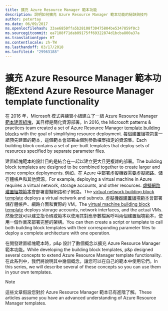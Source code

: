 ```yaml
---
title: 擴充 Azure Resource Manager 範本功能
description: 說明如何擴充 Azure Resource Manager 範本功能的秘訣與技巧
author: petertay
ms.date: 06/09/2017
ms.openlocfilehash: 33ae6850ffa5b28108f30475804be5347859f0c3
ms.sourcegitcommit: ea7108f71dab09175ff69322874d1bcba800a37a
ms.translationtype: HT
ms.contentlocale: zh-TW
ms.lasthandoff: 03/17/2018
ms.locfileid: "29963188"
---
```

# <a name="extend-azure-resource-manager-template-functionality"></a><span data-ttu-id="23c27-103">擴充 Azure Resource Manager 範本功能</span><span class="sxs-lookup"><span data-stu-id="23c27-103">Extend Azure Resource Manager template functionality</span></span>

<span data-ttu-id="23c27-104">在 2016 年，Microsoft 模式與練習小組建立了一組 Azure Resource Manager [範本建置組塊](https://github.com/mspnp/template-building-blocks/wiki)，其目標是簡化資源部署。</span><span class="sxs-lookup"><span data-stu-id="23c27-104">In 2016, the Microsoft patterns & practices team created a set of Azure Resource Manager [template building blocks](https://github.com/mspnp/template-building-blocks/wiki) with the goal of simplifying resource deployment.</span></span> <span data-ttu-id="23c27-105">每個建置組塊包含一組預先建置的範本，這個範本會部署由個別參數檔案指定的資源集。</span><span class="sxs-lookup"><span data-stu-id="23c27-105">Each building block contains a set of pre-built templates that deploy sets of resources specified by separate parameter files.</span></span>

<span data-ttu-id="23c27-106">建置組塊範本的設計目的是結合在一起以建立更大且更複雜的部署。</span><span class="sxs-lookup"><span data-stu-id="23c27-106">The building block templates are designed to be combined together to create larger and more complex deployments.</span></span> <span data-ttu-id="23c27-107">例如，在 Azure 中部署虛擬機器需要虛擬網路、儲存體帳戶和其他資源。</span><span class="sxs-lookup"><span data-stu-id="23c27-107">For example, deploying a virtual machine in Azure requires a virtual network, storage accounts, and other resources.</span></span> <span data-ttu-id="23c27-108">[虛擬網路建置組塊範本](https://github.com/mspnp/template-building-blocks/wiki/VNet-(v1))會部署虛擬網路和子網路。</span><span class="sxs-lookup"><span data-stu-id="23c27-108">The [virtual network building block template](https://github.com/mspnp/template-building-blocks/wiki/VNet-(v1)) deploys a virtual network and subnets.</span></span> <span data-ttu-id="23c27-109">[虛擬機器建置組塊範本](https://github.com/mspnp/template-building-blocks/wiki/Windows-and-Linux-VMs-(v1))會部署儲存體帳戶、網路介面和實際的 VM。</span><span class="sxs-lookup"><span data-stu-id="23c27-109">The [virtual machine building block template](https://github.com/mspnp/template-building-blocks/wiki/Windows-and-Linux-VMs-(v1)) deploys storage accounts, network interfaces, and the actual VMs.</span></span> <span data-ttu-id="23c27-110">然後您就可以建立指令碼或範本以使用其對應參數檔案呼叫兩個建置組塊範本，使用一個作業來部署完整的架構。</span><span class="sxs-lookup"><span data-stu-id="23c27-110">You can then create a script or template to call both building block templates with their corresponding parameter files to deploy a complete architecture with one operation.</span></span>

<span data-ttu-id="23c27-111">在開發建置組塊範本時，p&p 設計了數個概念以擴充 Azure Resource Manager 範本功能。</span><span class="sxs-lookup"><span data-stu-id="23c27-111">While developing the building block templates, p&p designed several concepts to extend Azure Resource Manager template functionality.</span></span> <span data-ttu-id="23c27-112">在此系列中，我們將說明其中幾個概念，讓您可以在自己的範本中使用它們。</span><span class="sxs-lookup"><span data-stu-id="23c27-112">In this series, we will describe several of these concepts so you can use them in your own templates.</span></span>

> [!NOTE]
> <span data-ttu-id="23c27-113">這些文章假設您對於 Azure Resource Manager 範本已有進階了解。</span><span class="sxs-lookup"><span data-stu-id="23c27-113">These articles assume you have an advanced understanding of Azure Resource Manager templates.</span></span>